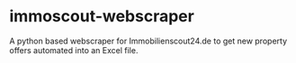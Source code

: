 # immoscout-webscraper
A python based webscraper for Immobilienscout24.de to get new property offers automated into an Excel file.
